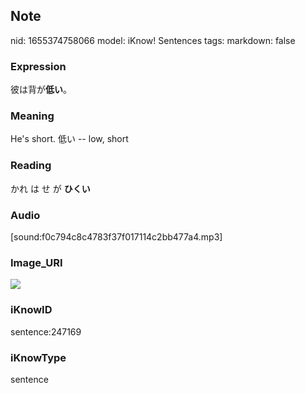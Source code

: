 ## Note
nid: 1655374758066
model: iKnow! Sentences
tags: 
markdown: false

### Expression
彼は背が<b>低い</b>。

### Meaning
He's short.
低い -- low, short

### Reading
かれ は せ が <b>ひくい</b>

### Audio
[sound:f0c794c8c4783f37f017114c2bb477a4.mp3]

### Image_URI
<img src="defcbc984fe69dca7854afe40296a3e8.jpg">

### iKnowID
sentence:247169

### iKnowType
sentence
